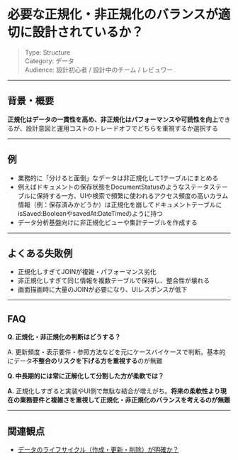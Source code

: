 # 必要な正規化・非正規化のバランスが適切に設計されているか？

> Type: Structure  
> Category: データ  
> Audience: 設計初心者 / 設計中のチーム / レビュワー

---

## 背景・概要

**正規化はデータの一貫性を高め、非正規化はパフォーマンスや可読性を向上**できるが、設計意図と運用コストのトレードオフでどちらを重視するか選択する

---

## 例

- 業務的に「分けると面倒」なデータは非正規化して1テーブルにまとめる
- 例えばドキュメントの保存状態をDocumentStatusのようなステータステーブルに保持する一方、UIや検索で頻繁に使われるアクセス頻度の高いカラム情報（例：保存済みかどうか）は正規化を崩してドキュメントテーブルにisSaved:BooleanやsavedAt:DateTimeのように持つ
- データ分析基盤向けに非正規化ビューや集計テーブルを作成する

---

## よくある失敗例

- 正規化しすぎてJOINが複雑・パフォーマンス劣化
- 非正規化しすぎて同じ情報を複数テーブルで保持し、整合性が壊れる
- 画面描画時に大量のJOINが必要になり、UIレスポンスが低下

---

## FAQ

**Q. 正規化・非正規化の判断はどうする？**

A. 更新頻度・表示要件・参照方法などを元にケースバイケースで判断。基本的にデータ**不整合のリスクを下げる方を重視する**のが無難

**Q. 中長期的には常に正解化して分割した方が柔軟では？**

**A.** 正規化しすぎると実装やUI側で無駄な結合が増えがち。**将来の柔軟性より現在の業務要件と複雑さを重視して正規化・非正規化のバランスを考えるのが無難**

---

## 関連観点

- [データのライフサイクル（作成・更新・削除）が明確か？](https://zenn.dev/kanaria007/articles/93a91d6aae66a1)

